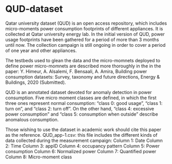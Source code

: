 # QUD-dataset
Qatar university dataset (QUD) is an open access repository, which includes micro-moments power consumption footprints of different appliances. It is collected at Qatar university energy lab.  In the initial version of QUD, power usage footprints have been gathered for a period of more than 3 months until now. The collection campaign is still ongoing in order to cover a period of one year and other appliances.


The testbeds used to glean the data and the micro-momnets deployed to define power micro-momnets are described more thoroughly in the in the paper:  Y. Himeur, A. Alsalemi, F. Bensaali, A. Amira, Building power consumption datasets: Survey, taxonomy and future directions, Energy &amp; Buildings, 2020 (Submitted).  

QUD is an annotated dataset devoted for anomaly detection in power consumption. Five micro moment classes are defined, in which the first three ones represent normal consumption: “class 0: good usage”, “class 1: turn on”, and “class 2: turn off”. 
On the other hand, “class 4: excessive power consumption” and “class 5: consumption when outside” describe anomalous consumption.

Those wishing to use the dataset in academic work should cite this paper as the reference.  QUD_app-1.csv: this file includes the different kinds of data collected during the measurement campaign: Column 1: Date Column 2: Time Column 3: appID Column 4: occupancy pattern Column 5: Power consumption Column 6: Normalized power Column 7: Quantified power Column 8: Micro-moment class
